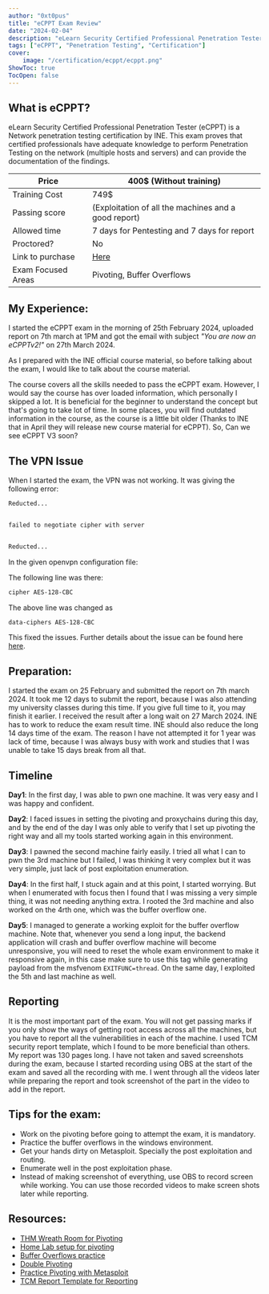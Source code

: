 ```yaml
---
author: "0xt0pus"
title: "eCPPT Exam Review"
date: "2024-02-04"
description: "eLearn Security Certified Professional Penetration Tester (eCPPT) is a Network penetration testing certification by INE (formerly known as eLearnSecurity)."
tags: ["eCPPT", "Penetration Testing", "Certification"]
cover:
    image: "/certification/ecppt/ecppt.png"
ShowToc: true
TocOpen: false
---
```




## What is eCPPT?

eLearn Security Certified Professional Penetration Tester (eCPPT) is a Network penetration testing certification by INE. This exam proves that certified professionals have adequate knowledge to perform Penetration Testing on the network (multiple hosts and servers) and can provide the documentation of the findings. 

| Price              | 400$ (Without training)                                              |
| ------------------ | -------------------------------------------------------------------- |
| Training Cost      | 749$                                                                 |
| Passing score      | (Exploitation of all the machines and a good report)                 |
| Allowed time       | 7 days for Pentesting and 7 days for report                          |
| Proctored?         | No                                                                   |
| Link to purchase   | [Here](https://security.ine.com/certifications/ecppt-certification/) |
| Exam Focused Areas | Pivoting, Buffer Overflows                                           |

## My Experience:

I started the eCPPT exam in the morning of 25th February 2024, uploaded report on 7th march at 1PM and got the email with subject *"You are now an eCPPTv2!"* on 27th March 2024.

As I prepared with the INE official course material, so before talking about the exam, I would like to talk about the course material.  

The course covers all the skills needed to pass the eCPPT exam. However, I would say the course has over loaded information, which personally I skipped a lot. It is beneficial for the beginner to understand the concept but that's going to take lot of time. In some places, you will find outdated information in the course, as the course is a little bit older (Thanks to INE that in April they will release new course material for eCPPT). So, Can we see eCPPT V3 soon? 

## The VPN Issue 

When I started the exam, the VPN was not working. It was giving the following error: 

```bash
Reducted...


failed to negotiate cipher with server


Reducted...
```


In the given openvpn configuration file:

The following line was there:

```bash
cipher AES-128-CBC
```

The above line was changed as

```bash
data-ciphers AES-128-CBC
```

This fixed the issues. Further details about the issue can be found here [here](https://github.com/OpenVPN/openvpn-gui/issues/381).

## Preparation:

I started the exam on 25 February and submitted the report on 7th march 2024. It took me 12 days to submit the report, because I was also attending my university classes during this time. If you give full time to it, you may finish it earlier.  I received the result after a long wait on 27 March 2024. INE has to work to reduce the exam result time. INE should also reduce the long 14 days time of the exam. The reason I have not attempted it for 1 year was lack of time, because I was always busy with work and studies that I was unable to take 15 days break from all that. 

## Timeline 

**Day1**: 
In the first day, I was able to pwn one machine.  It was very easy and I was happy and confident.

**Day2**: 
I faced issues in setting the pivoting and proxychains during this day, and by the end of the day I was only able to verify that I set up pivoting the right way and all my tools started working again in this environment.

**Day3**: 
I pawned the second machine fairly easily. I tried all what I can to pwn the 3rd machine but I failed, I was thinking it very complex but it was very simple, just lack of post exploitation enumeration. 

**Day4**: 
In the first half, I stuck again and at this point, I started worrying. But when I enumerated with focus then I found that I was missing a very simple thing, it was not needing anything extra. I rooted the 3rd machine and also worked on the 4rth one, which was the buffer overflow one. 

**Day5**: 
I managed to generate a working exploit for the buffer overflow machine.  Note that, whenever you send a long input, the backend application will crash and buffer overflow machine will become unresponsive, you will need to reset the whole exam environment to make it responsive again, in this case make sure to use this tag while generating payload from the msfvenom `EXITFUNC=thread`. On the same day, I exploited the 5th and last machine as well. 


## Reporting

It is the most important part of the exam. You will not get passing marks if you only show the ways of getting root access across all the machines, but you have to report all the vulnerabilities in each of the machine. I used TCM security report template, which I found to be more beneficial than others. My report was 130 pages long. I have not taken and saved screenshots during the exam, because I started recording using OBS at the start of the exam and saved all the recording with me. I went through all the videos later while preparing the report and took screenshot of the part in the video to add in the report. 


## Tips for the exam:
- Work on the pivoting before going to attempt the exam, it is mandatory. 
- Practice the buffer overflows in the windows environment. 
- Get your hands dirty on Metasploit. Specially the post exploitation and routing. 
- Enumerate well in the post exploitation phase.
- Instead of making screenshot of everything, use OBS to record screen while working. You can use those recorded videos to make screen shots later while reporting.  

## Resources:

- [THM Wreath Room for Pivoting](https://tryhackme.com/r/room/wreath)
- [Home Lab setup for pivoting](https://www.youtube.com/watch?v=QNoIX1au_CM)
- [Buffer Overflows practice](https://www.youtube.com/watch?v=ALbNTOOqmsA)
- [Double Pivoting](https://pentest.blog/explore-hidden-networks-with-double-pivoting/)
- [Practice Pivoting with Metasploit](https://www.offsec.com/metasploit-unleashed/pivoting/)
- [TCM Report Template for Reporting](https://github.com/hmaverickadams/TCM-Security-Sample-Pentest-Report)

